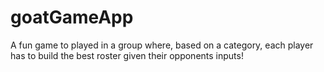 # goatGameApp

A fun game to played in a group where, based on a category, each player has to build the best roster given their opponents inputs!
